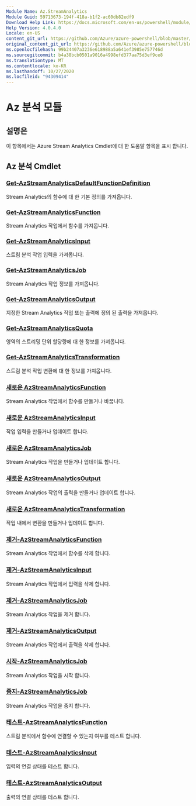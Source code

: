 ```yaml
---
Module Name: Az.StreamAnalytics
Module Guid: 59713673-194f-418a-b1f2-ac60db82edf9
Download Help Link: https://docs.microsoft.com/en-us/powershell/module/az.streamanalytics
Help Version: 4.0.4.0
Locale: en-US
content_git_url: https://github.com/Azure/azure-powershell/blob/master/src/StreamAnalytics/StreamAnalytics/help/Az.StreamAnalytics.md
original_content_git_url: https://github.com/Azure/azure-powershell/blob/master/src/StreamAnalytics/StreamAnalytics/help/Az.StreamAnalytics.md
ms.openlocfilehash: 99b24407a3236e618988a5a641ef3985e757746d
ms.sourcegitcommit: b4a38bcb0501a9016a4998efd377aa75d3ef9ce8
ms.translationtype: MT
ms.contentlocale: ko-KR
ms.lasthandoff: 10/27/2020
ms.locfileid: "94309414"
---
```

# Az 분석 모듈
## 설명은
이 항목에서는 Azure Stream Analytics Cmdlet에 대 한 도움말 항목을 표시 합니다.

## Az 분석 Cmdlet
### [Get-AzStreamAnalyticsDefaultFunctionDefinition](Get-AzStreamAnalyticsDefaultFunctionDefinition.md)
Stream Analytics의 함수에 대 한 기본 정의를 가져옵니다.

### [Get-AzStreamAnalyticsFunction](Get-AzStreamAnalyticsFunction.md)
Stream Analytics 작업에서 함수를 가져옵니다.

### [Get-AzStreamAnalyticsInput](Get-AzStreamAnalyticsInput.md)
스트림 분석 작업 입력을 가져옵니다.

### [Get-AzStreamAnalyticsJob](Get-AzStreamAnalyticsJob.md)
Stream Analytics 작업 정보를 가져옵니다.

### [Get-AzStreamAnalyticsOutput](Get-AzStreamAnalyticsOutput.md)
지정한 Stream Analytics 작업 또는 출력에 정의 된 출력을 가져옵니다.

### [Get-AzStreamAnalyticsQuota](Get-AzStreamAnalyticsQuota.md)
영역의 스트리밍 단위 할당량에 대 한 정보를 가져옵니다.

### [Get-AzStreamAnalyticsTransformation](Get-AzStreamAnalyticsTransformation.md)
스트림 분석 작업 변환에 대 한 정보를 가져옵니다.

### [새로운 AzStreamAnalyticsFunction](New-AzStreamAnalyticsFunction.md)
Stream Analytics 작업에서 함수를 만들거나 바꿉니다.

### [새로운 AzStreamAnalyticsInput](New-AzStreamAnalyticsInput.md)
작업 입력을 만들거나 업데이트 합니다.

### [새로운 AzStreamAnalyticsJob](New-AzStreamAnalyticsJob.md)
Stream Analytics 작업을 만들거나 업데이트 합니다.

### [새로운 AzStreamAnalyticsOutput](New-AzStreamAnalyticsOutput.md)
Stream Analytics 작업의 출력을 만들거나 업데이트 합니다.

### [새로운 AzStreamAnalyticsTransformation](New-AzStreamAnalyticsTransformation.md)
작업 내에서 변환을 만들거나 업데이트 합니다.

### [제거-AzStreamAnalyticsFunction](Remove-AzStreamAnalyticsFunction.md)
Stream Analytics 작업에서 함수를 삭제 합니다.

### [제거-AzStreamAnalyticsInput](Remove-AzStreamAnalyticsInput.md)
Stream Analytics 작업에서 입력을 삭제 합니다.

### [제거-AzStreamAnalyticsJob](Remove-AzStreamAnalyticsJob.md)
Stream Analytics 작업을 제거 합니다.

### [제거-AzStreamAnalyticsOutput](Remove-AzStreamAnalyticsOutput.md)
Stream Analytics 작업에서 출력을 삭제 합니다.

### [시작-AzStreamAnalyticsJob](Start-AzStreamAnalyticsJob.md)
Stream Analytics 작업을 시작 합니다.

### [중지-AzStreamAnalyticsJob](Stop-AzStreamAnalyticsJob.md)
Stream Analytics 작업을 중지 합니다.

### [테스트-AzStreamAnalyticsFunction](Test-AzStreamAnalyticsFunction.md)
스트림 분석에서 함수에 연결할 수 있는지 여부를 테스트 합니다.

### [테스트-AzStreamAnalyticsInput](Test-AzStreamAnalyticsInput.md)
입력의 연결 상태를 테스트 합니다.

### [테스트-AzStreamAnalyticsOutput](Test-AzStreamAnalyticsOutput.md)
출력의 연결 상태를 테스트 합니다.

